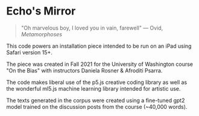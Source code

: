 # Echo's Mirror

> "Oh marvelous boy, I loved you in vain, farewell" — Ovid, _Metamorphoses_

This code powers an installation piece intended to be run on an iPad using Safari version 15+.

The piece was created in Fall 2021 for the University of Washington course "On the Bias" with instructors Daniela Rosner & Afroditi Psarra.

The code makes liberal use of the p5.js creative coding library as well as the wonderful ml5.js machine learning library intended for artistic use.

The texts generated in the corpus were created using a fine-tuned gpt2 model trained on the discussion posts from the course (~40,000 words).
